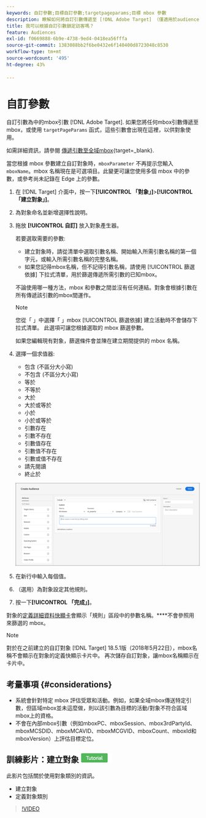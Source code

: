 ```yaml
---
keywords: 自訂參數;目標自訂參數;targetpageparams;目標 mbox 參數
description: 瞭解如何將自訂引數傳遞至 [!DNL Adobe Target] （僅適用於audiences）。
title: 我可以根據自訂引數鎖定訪客嗎？
feature: Audiences
exl-id: f0669888-6b9e-4738-9ed4-0418ea56fffa
source-git-commit: 1383088bb2f6be0432e6f140400d8723048c8530
workflow-type: tm+mt
source-wordcount: '495'
ht-degree: 43%

---
```


# 自訂參數

自訂引數為中的mbox引數 [!DNL Adobe Target]. 如果您將任何mbox引數傳遞至mbox，或使用 `targetPageParams` 函式，這些引數會出現在這裡，以供對象使用。

如需詳細資訊，請參閱 [傳遞引數至全域mbox](https://experienceleague.corp.adobe.com/docs/target-dev/developer/client-side/global-mbox/pass-parameters-to-global-mbox.html){target=_blank}.

當您根據 mbox 參數建立自訂對象時，`mboxParameter` 不再提示您輸入 `mboxName`。mbox 名稱現在是可選項目。此變更可讓您使用多個 mbox 中的參數，或參考尚未記錄在 Edge 上的參數。

1. 在 [!DNL Target] 介面中，按一下&#x200B;**[!UICONTROL 「對象」]**>**[!UICONTROL 「建立對象」]**。
1. 為對象命名並新增選擇性說明。
1. 拖放 **[!UICONTROL 自訂]** 放入對象產生器。

   若要選取需要的參數:

   * 建立對象時，請從清單中選取引數名稱、開始輸入所需引數名稱的第一個字元，或輸入所需引數名稱的完整名稱。
   * 如果您記得mbox名稱，但不記得引數名稱，請使用 [!UICONTROL 篩選依據] 下拉式清單，用於篩選傳遞所需引數的已知mbox。

   不論使用哪一種方法，mbox 和參數之間並沒有任何連結。對象會根據引數在所有傳遞該引數的mbox間運作。

   >[!NOTE]
   >
   >您從「 」中選擇「 」mbox [!UICONTROL 篩選依據] 建立活動時不會儲存下拉式清單。 此選項可讓您根據選取的 mbox 篩選參數。

   如果您編輯現有對象，篩選條件會並陳在建立期間提供的 mbox 名稱。

1. 選擇一個求值器:

   * 包含 (不區分大小寫)
   * 不包含 (不區分大小寫)
   * 等於
   * 不等於
   * 大於
   * 大於或等於
   * 小於
   * 小於或等於
   * 引數存在
   * 引數不存在
   * 引數值存在
   * 引數值不存在
   * 引數或值不存在
   * 請先閱讀
   * 終止於

   ![自訂參數受眾](assets/custom.png)

1. 在新行中輸入每個值。
1. （選用）為對象設定其他規則。
1. 按一下&#x200B;**[!UICONTROL 「完成」]**。

對象的[定義詳細資料快顯卡](/help/main/c-target/c-audiences/audiences.md#section_11B9C4A777E14D36BA1E925021945780)會顯示「規則」區段中的參數名稱。****&#x200B;不會參照用來篩選的 mbox。

>[!NOTE]
>
>對於在之前建立的自訂對象 [!DNL Target] 18.5.1版（2018年5月22日），mbox名稱不會顯示在對象的定義快顯示卡片中。 再次儲存自訂對象，讓mbox名稱顯示在卡片中。

## 考量事項 {#considerations}

* 系統會針對特定 mbox 評估受眾和活動。例如，如果全域mbox傳送特定引數，但區域mbox並未這麼做，則以該引數為目標的活動/對象不符合區域mbox上的資格。
* 不會在內部mbox引數（例如mboxPC、mboxSession、mbox3rdPartyId、mboxMCSDID、mboxMCAVID、mboxMCGVID、mboxCount、mboxId和mboxVersion）上評估目標定位。

## 訓練影片：建立對象 ![教學課程徽章](/help/main/assets/tutorial.png)

此影片包括關於使用對象類別的資訊。

* 建立對象
* 定義對象類別

>[!VIDEO](https://video.tv.adobe.com/v/17392)
